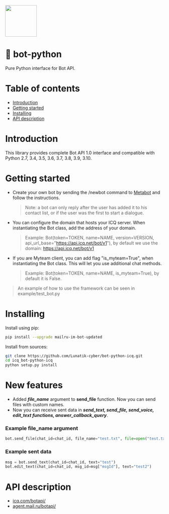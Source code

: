 <img src="https://github.com/mail-ru-im/bot-python/blob/master/logo.png" width="100" height="100">

# 🐍 bot-python

Pure Python interface for Bot API.

# Table of contents
- [Introduction](#introduction)
- [Getting started](#getting-started)
- [Installing](#installing)
- [API description](#api-description)

# Introduction

This library provides complete Bot API 1.0 interface and compatible with Python 2.7, 3.4, 3.5, 3.6, 3.7, 3.8, 3.9, 3.10.

# Getting started

* Create your own bot by sending the /newbot command to <a href="https://icq.com/people/70001">Metabot</a> and follow the instructions.
    >Note: a bot can only reply after the user has added it to his contact list, or if the user was the first to start a dialogue.
* You can configure the domain that hosts your ICQ server. When instantiating the Bot class, add the address of your domain.
    > Example: Bot(token=TOKEN, name=NAME, version=VERSION, api_url_base="https://api.icq.net/bot/v1"), by default we use the domain: https://api.icq.net/bot/v1
* If you are Myteam client, you can add flag "is_myteam=True", when instantiating the Bot class. This will let you use additional chat methods.
    > Example: Bot(token=TOKEN, name=NAME, is_myteam=True), by default it is False.


> An example of how to use the framework can be seen in example/test_bot.py 

# Installing
Install using pip:
```bash
pip install --upgrade mailru-im-bot-updated
```

Install from sources:
```bash
git clone https://github.com/Lunatik-cyber/bot-python-icq.git
cd icq_bot-python-icq
python setup.py install
```

# New features
* Added ***file_name*** argument to **send_file** function. Now you can send files with custom names.
* Now you can receive sent data in ***send_text, send_file, send_voice, edit_text functions,
answer_callback_query***.

### Example file_name argument
```python
bot.send_file(chat_id=chat_id, file_name="test.txt", file=open("test.txt", "rb"))
```

### Example sent data
```python
msg = bot.send_text(chat_id=chat_id, text="test")
bot.edit_text(chat_id=chat_id, msg_id=msg["msgId"], text="test2")
```


# API description
<ul>
    <li><a href="https://icq.com/botapi/">icq.com/botapi/</a></li>
    <li><a href="https://agent.mail.ru/botapi/">agent.mail.ru/botapi/</a></li>
</ul>
